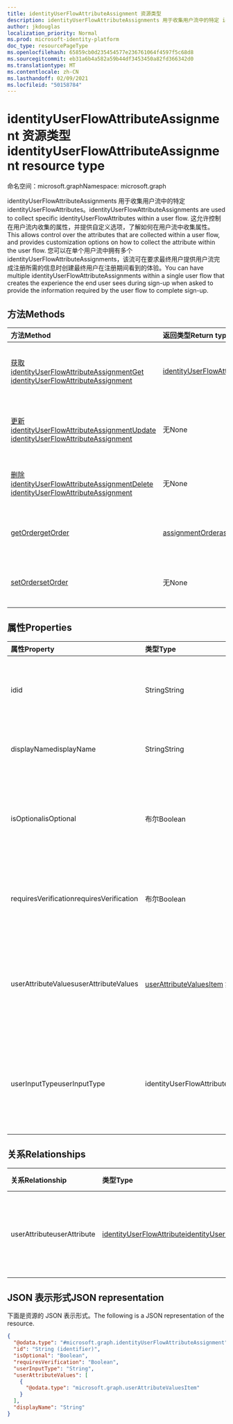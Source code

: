 ```yaml
---
title: identityUserFlowAttributeAssignment 资源类型
description: identityUserFlowAttributeAssignments 用于收集用户流中的特定 identityUserFlowAttributes。
author: jkdouglas
localization_priority: Normal
ms.prod: microsoft-identity-platform
doc_type: resourcePageType
ms.openlocfilehash: 65859cb0d235454577e236761064f4597f5c68d8
ms.sourcegitcommit: eb31a6b4a582a59b44df3453450a82fd366342d0
ms.translationtype: MT
ms.contentlocale: zh-CN
ms.lasthandoff: 02/09/2021
ms.locfileid: "50158784"
---
```

# <a name="identityuserflowattributeassignment-resource-type"></a><span data-ttu-id="7178b-103">identityUserFlowAttributeAssignment 资源类型</span><span class="sxs-lookup"><span data-stu-id="7178b-103">identityUserFlowAttributeAssignment resource type</span></span>

<span data-ttu-id="7178b-104">命名空间：microsoft.graph</span><span class="sxs-lookup"><span data-stu-id="7178b-104">Namespace: microsoft.graph</span></span>

<span data-ttu-id="7178b-105">identityUserFlowAttributeAssignments 用于收集用户流中的特定 identityUserFlowAttributes。</span><span class="sxs-lookup"><span data-stu-id="7178b-105">identityUserFlowAttributeAssignments are used to collect specific identityUserFlowAttributes within a user flow.</span></span> <span data-ttu-id="7178b-106">这允许控制在用户流内收集的属性，并提供自定义选项，了解如何在用户流中收集属性。</span><span class="sxs-lookup"><span data-stu-id="7178b-106">This allows control over the attributes that are collected within a user flow, and provides customization options on how to collect the attribute within the user flow.</span></span> <span data-ttu-id="7178b-107">您可以在单个用户流中拥有多个 identityUserFlowAttributeAssignments，该流可在要求最终用户提供用户流完成注册所需的信息时创建最终用户在注册期间看到的体验。</span><span class="sxs-lookup"><span data-stu-id="7178b-107">You can have multiple identityUserFlowAttributeAssignments within a single user flow that creates the experience the end user sees during sign-up when asked to provide the information required by the user flow to complete sign-up.</span></span>

## <a name="methods"></a><span data-ttu-id="7178b-108">方法</span><span class="sxs-lookup"><span data-stu-id="7178b-108">Methods</span></span>

|<span data-ttu-id="7178b-109">方法</span><span class="sxs-lookup"><span data-stu-id="7178b-109">Method</span></span>|<span data-ttu-id="7178b-110">返回类型</span><span class="sxs-lookup"><span data-stu-id="7178b-110">Return type</span></span>|<span data-ttu-id="7178b-111">说明</span><span class="sxs-lookup"><span data-stu-id="7178b-111">Description</span></span>|
|:---|:---|:---|
|[<span data-ttu-id="7178b-112">获取 identityUserFlowAttributeAssignment</span><span class="sxs-lookup"><span data-stu-id="7178b-112">Get identityUserFlowAttributeAssignment</span></span>](../api/identityuserflowattributeassignment-get.md)|[<span data-ttu-id="7178b-113">identityUserFlowAttributeAssignment</span><span class="sxs-lookup"><span data-stu-id="7178b-113">identityUserFlowAttributeAssignment</span></span>](../resources/identityuserflowattributeassignment.md)|<span data-ttu-id="7178b-114">读取 identityUserFlowAttributeAssignment 对象的属性和关系。</span><span class="sxs-lookup"><span data-stu-id="7178b-114">Read the properties and relationships of an identityUserFlowAttributeAssignment object.</span></span>|
|[<span data-ttu-id="7178b-115">更新 identityUserFlowAttributeAssignment</span><span class="sxs-lookup"><span data-stu-id="7178b-115">Update identityUserFlowAttributeAssignment</span></span>](../api/identityuserflowattributeassignment-update.md)|<span data-ttu-id="7178b-116">无</span><span class="sxs-lookup"><span data-stu-id="7178b-116">None</span></span>|<span data-ttu-id="7178b-117">更新 identityUserFlowAttributeAssignment 对象的属性。</span><span class="sxs-lookup"><span data-stu-id="7178b-117">Update the properties of an identityUserFlowAttributeAssignment object.</span></span>|
|[<span data-ttu-id="7178b-118">删除 identityUserFlowAttributeAssignment</span><span class="sxs-lookup"><span data-stu-id="7178b-118">Delete identityUserFlowAttributeAssignment</span></span>](../api/identityuserflowattributeassignment-delete.md)|<span data-ttu-id="7178b-119">无</span><span class="sxs-lookup"><span data-stu-id="7178b-119">None</span></span>|<span data-ttu-id="7178b-120">删除特定 identityUserFlowAttributeAssignment 对象。</span><span class="sxs-lookup"><span data-stu-id="7178b-120">Delete a specific identityUserFlowAttributeAssignment object.</span></span>|
|[<span data-ttu-id="7178b-121">getOrder</span><span class="sxs-lookup"><span data-stu-id="7178b-121">getOrder</span></span>](../api/identityuserflowattributeassignment-getorder.md)|[<span data-ttu-id="7178b-122">assignmentOrder</span><span class="sxs-lookup"><span data-stu-id="7178b-122">assignmentOrder</span></span>](../resources/assignmentorder.md)|<span data-ttu-id="7178b-123">获取在用户流中收集的 identityUserFlowAttributes 的顺序。</span><span class="sxs-lookup"><span data-stu-id="7178b-123">Gets the order of the identityUserFlowAttributes being collected within a user flow.</span></span>|
|[<span data-ttu-id="7178b-124">setOrder</span><span class="sxs-lookup"><span data-stu-id="7178b-124">setOrder</span></span>](../api/identityuserflowattributeassignment-setorder.md)|<span data-ttu-id="7178b-125">无</span><span class="sxs-lookup"><span data-stu-id="7178b-125">None</span></span>|<span data-ttu-id="7178b-126">设置在用户流中收集的 identityUserFlowAttributes 的顺序。</span><span class="sxs-lookup"><span data-stu-id="7178b-126">Sets the order of the identityUserFlowAttributes being collected within a user flow.</span></span>|

## <a name="properties"></a><span data-ttu-id="7178b-127">属性</span><span class="sxs-lookup"><span data-stu-id="7178b-127">Properties</span></span>

|<span data-ttu-id="7178b-128">属性</span><span class="sxs-lookup"><span data-stu-id="7178b-128">Property</span></span>|<span data-ttu-id="7178b-129">类型</span><span class="sxs-lookup"><span data-stu-id="7178b-129">Type</span></span>|<span data-ttu-id="7178b-130">说明</span><span class="sxs-lookup"><span data-stu-id="7178b-130">Description</span></span>|
|:---|:---|:---|
|<span data-ttu-id="7178b-131">id</span><span class="sxs-lookup"><span data-stu-id="7178b-131">id</span></span>|<span data-ttu-id="7178b-132">String</span><span class="sxs-lookup"><span data-stu-id="7178b-132">String</span></span>|<span data-ttu-id="7178b-133">identityUserFlowAttributeAssignment 的标识符。</span><span class="sxs-lookup"><span data-stu-id="7178b-133">The identifier of the identityUserFlowAttributeAssignment.</span></span> <span data-ttu-id="7178b-134">此标识符创建后是不可可变的。</span><span class="sxs-lookup"><span data-stu-id="7178b-134">This identifier is immutable after it is created.</span></span> <span data-ttu-id="7178b-135">这是一个只读属性。</span><span class="sxs-lookup"><span data-stu-id="7178b-135">This is a read-only property.</span></span>|
|<span data-ttu-id="7178b-136">displayName</span><span class="sxs-lookup"><span data-stu-id="7178b-136">displayName</span></span>|<span data-ttu-id="7178b-137">String</span><span class="sxs-lookup"><span data-stu-id="7178b-137">String</span></span>|<span data-ttu-id="7178b-138">用户显示名称中的 identityUserFlowAttribute 的项。</span><span class="sxs-lookup"><span data-stu-id="7178b-138">The display name of the identityUserFlowAttribute within a user flow.</span></span>|
|<span data-ttu-id="7178b-139">isOptional</span><span class="sxs-lookup"><span data-stu-id="7178b-139">isOptional</span></span>|<span data-ttu-id="7178b-140">布尔</span><span class="sxs-lookup"><span data-stu-id="7178b-140">Boolean</span></span>|<span data-ttu-id="7178b-141">确定 identityUserFlowAttribute 是否可选。</span><span class="sxs-lookup"><span data-stu-id="7178b-141">Determines whether the identityUserFlowAttribute is optional.</span></span> <span data-ttu-id="7178b-142">`true` 表示用户不必提供值。</span><span class="sxs-lookup"><span data-stu-id="7178b-142">`true` means the user doesn't have to provide a value.</span></span> <span data-ttu-id="7178b-143">`false` 表示用户无法在未提供值的情况下完成注册。</span><span class="sxs-lookup"><span data-stu-id="7178b-143">`false` means the user cannot complete sign-up without providing a value.</span></span>|
|<span data-ttu-id="7178b-144">requiresVerification</span><span class="sxs-lookup"><span data-stu-id="7178b-144">requiresVerification</span></span>|<span data-ttu-id="7178b-145">布尔</span><span class="sxs-lookup"><span data-stu-id="7178b-145">Boolean</span></span>|<span data-ttu-id="7178b-146">确定 identityUserFlowAttribute 是否需要验证。</span><span class="sxs-lookup"><span data-stu-id="7178b-146">Determines whether the identityUserFlowAttribute requires verification.</span></span> <span data-ttu-id="7178b-147">这仅用于验证用户的电话号码或电子邮件地址。</span><span class="sxs-lookup"><span data-stu-id="7178b-147">This is only used for verifying the user's phone number or email address.</span></span>|
|<span data-ttu-id="7178b-148">userAttributeValues</span><span class="sxs-lookup"><span data-stu-id="7178b-148">userAttributeValues</span></span>|<span data-ttu-id="7178b-149">[userAttributeValuesItem](../resources/userattributevaluesitem.md) 集合</span><span class="sxs-lookup"><span data-stu-id="7178b-149">[userAttributeValuesItem](../resources/userattributevaluesitem.md) collection</span></span>|<span data-ttu-id="7178b-150">用户流属性的输入选项。</span><span class="sxs-lookup"><span data-stu-id="7178b-150">The input options for the user flow attribute.</span></span> <span data-ttu-id="7178b-151">仅在 userInputType 为 `radioSingleSelect` ，或 `dropdownSingleSelect` 时适用 `checkboxMultiSelect` 。</span><span class="sxs-lookup"><span data-stu-id="7178b-151">Only applicable when the userInputType is `radioSingleSelect`, `dropdownSingleSelect`, or `checkboxMultiSelect`.</span></span>|
|<span data-ttu-id="7178b-152">userInputType</span><span class="sxs-lookup"><span data-stu-id="7178b-152">userInputType</span></span>|<span data-ttu-id="7178b-153">identityUserFlowAttributeInputType</span><span class="sxs-lookup"><span data-stu-id="7178b-153">identityUserFlowAttributeInputType</span></span>|<span data-ttu-id="7178b-154">用户流属性的输入类型。</span><span class="sxs-lookup"><span data-stu-id="7178b-154">The input type of the user flow attribute.</span></span> <span data-ttu-id="7178b-155">可取值为：`textBox`、`dateTimeDropdown`、`radioSingleSelect`、`dropdownSingleSelect`、`emailBox`、`checkboxMultiSelect`。</span><span class="sxs-lookup"><span data-stu-id="7178b-155">Possible values are: `textBox`, `dateTimeDropdown`, `radioSingleSelect`, `dropdownSingleSelect`, `emailBox`, `checkboxMultiSelect`.</span></span>|

## <a name="relationships"></a><span data-ttu-id="7178b-156">关系</span><span class="sxs-lookup"><span data-stu-id="7178b-156">Relationships</span></span>

|<span data-ttu-id="7178b-157">关系</span><span class="sxs-lookup"><span data-stu-id="7178b-157">Relationship</span></span>|<span data-ttu-id="7178b-158">类型</span><span class="sxs-lookup"><span data-stu-id="7178b-158">Type</span></span>|<span data-ttu-id="7178b-159">说明</span><span class="sxs-lookup"><span data-stu-id="7178b-159">Description</span></span>|
|:---|:---|:---|
|<span data-ttu-id="7178b-160">userAttribute</span><span class="sxs-lookup"><span data-stu-id="7178b-160">userAttribute</span></span>|[<span data-ttu-id="7178b-161">identityUserFlowAttribute</span><span class="sxs-lookup"><span data-stu-id="7178b-161">identityUserFlowAttribute</span></span>](../resources/identityuserflowattribute.md)|<span data-ttu-id="7178b-162">要添加到用户流中的用户属性。</span><span class="sxs-lookup"><span data-stu-id="7178b-162">The user attribute that you want to add to your user flow.</span></span>|

## <a name="json-representation"></a><span data-ttu-id="7178b-163">JSON 表示形式</span><span class="sxs-lookup"><span data-stu-id="7178b-163">JSON representation</span></span>

<span data-ttu-id="7178b-164">下面是资源的 JSON 表示形式。</span><span class="sxs-lookup"><span data-stu-id="7178b-164">The following is a JSON representation of the resource.</span></span>
<!-- {
  "blockType": "resource",
  "keyProperty": "id",
  "@odata.type": "microsoft.graph.identityUserFlowAttributeAssignment",
  "openType": false
}
-->

``` json
{
  "@odata.type": "#microsoft.graph.identityUserFlowAttributeAssignment",
  "id": "String (identifier)",
  "isOptional": "Boolean",
  "requiresVerification": "Boolean",
  "userInputType": "String",
  "userAttributeValues": [
    {
      "@odata.type": "microsoft.graph.userAttributeValuesItem"
    }
  ],
  "displayName": "String"
}
```
